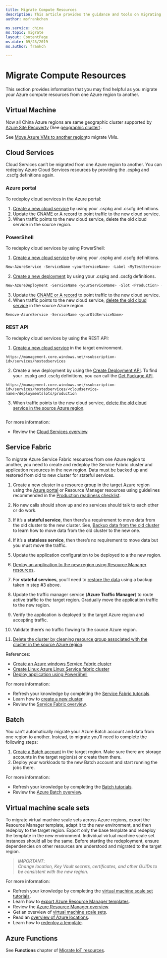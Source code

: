 ```yaml
---
title: Migrate Compute Resources
description: This article provides the guidance and tools on migrating compute resourse.
author: msfrankchen

ms.service: china 
ms.topic: migrate
layout: ContentPage 
ms.date: 09/23/2019
ms.author: frankch

---
```


# Migrate Compute Resources

This section provides information that you may find helpful as you migrate your Azure compute resources from one Azure region to another.
  
## Virtual Machine

Now all China Azure regions are same geographic cluster supported by [Azure Site Recoverty](https://docs.azure.cn/en-us/site-recovery/site-recovery-overview) (See [geographic cluster](https://docs.azure.cn/en-us/site-recovery/azure-to-azure-support-matrix#region-support)).

See [Move Azure VMs to another region](https://docs.azure.cn/en-us/site-recovery/azure-to-azure-tutorial-migrate)to migrate VMs.
  
## Cloud Services  

Cloud Services can’t be migrated from one Azure region to another. You can redeploy Azure Cloud Services resources by providing the .cspkg and .cscfg definitions again.
  
### Azure portal
To redeploy cloud services in the Azure portal: 
1. [Create a new cloud service](https://docs.azure.cn/en-us/cloud-services/cloud-services-how-to-create-deploy-portal) by using your .cspkg and .cscfg definitions.
2. Update the [CNAME or A record](https://docs.azure.cn/en-us/cloud-services/cloud-services-custom-domain-name-portal) to point traffic to the new cloud service.
3. When traffic points to the new cloud service, delete the old cloud service in the source region.
  
### PowerShell  
To redeploy cloud services by using PowerShell:
1. [Create a new cloud service](https://docs.microsoft.com/en-us/powershell/module/servicemanagement/azure/new-azureservice) by using your .cspkg and .cscfg definitions.
```PowerShell
New-AzureService -ServiceName <yourServiceName> -Label <MyTestService> -Location <targetRegion>  
```
2. [Create a new deployment](https://docs.microsoft.com/en-us/powershell/module/servicemanagement/azure/new-azuredeployment) by using your .cspkg and .cscfg definitions.
```PowerShell
New-AzureDeployment -ServiceName <yourServiceName> -Slot <Production> -Package <YourCspkgFile.cspkg> -Configuration <YourConfigFile.cscfg>  
```
3. Update the [CNAME or A record](https://docs.azure.cn/en-us/cloud-services/cloud-services-custom-domain-name-portal) to point traffic to the new cloud service.
4. When traffic points to the new cloud service, [delete the old cloud service](https://docs.microsoft.com/en-us/powershell/module/servicemanagement/azure/remove-azureservice) in the source Azure region.
```PowerShell
Remove-AzureService -ServiceName <yourOldServiceName>
```
  
### REST API  
To redeploy cloud services by using the REST API:
1. [Create a new cloud service](https://docs.microsoft.com/en-us/rest/api/compute/cloudservices/rest-create-cloud-service) in the target environment.
```http
https://management.core.windows.net/<subscription-id>/services/hostedservices  
```
2. Create a new deployment by using the [Create Deployment API](https://msdn.microsoft.com/library/azure/ee460813.aspx). To find your .cspkg and .cscfg definitions, you can call the [Get Package API](https://docs.microsoft.com/en-us/previous-versions/azure/reference/jj154121(v=azure.100)).
```http
https://management.core.windows.net/<subscription-id>/services/hostedservices/<cloudservice-name>/deploymentslots/production  
```
3. When traffic points to the new cloud service, [delete the old cloud service in the source Azure region](https://docs.microsoft.com/en-us/rest/api/compute/cloudservices/rest-delete-cloud-service). 
```http
```
For more information: 
*	Review the [Cloud Services overview](https://docs.azure.cn/en-us/cloud-services/cloud-services-choose-me).
  
## Service Fabric  

To migrate Azure Service Fabric resources from one Azure region to another, you need to create and redeploy the Service Fabric cluster and application resources in the new region. Data must be backed up and restored from old to new cluster for stateful services. 

1.	Create a new cluster in a resource group in the target Azure region using the [Azure portal](https://docs.azure.cn/en-us/service-fabric/service-fabric-cluster-creation-via-portal) or Resource Manager resources using guidelines recommended in the [Production readiness checklist](https://docs.azure.cn/en-us/service-fabric/service-fabric-production-readiness-checklist).

2.	No new calls should show up and no services should talk to each other or do work.

3.	If it’s a **stateful service**, then there’s a requirement to move data from the old cluster to the new cluster. See, [Backup data from the old cluster](https://docs.azure.cn/en-us/service-fabric/service-fabric-backuprestoreservice-quickstart-azurecluster) to learn how to move data from the old cluster to the new one.

4.	If it’s a **stateless service**, then there’s no requirement to move data but you must move the traffic.

5.	Update the application configuration to be deployed to a the new region.

6.	[Deploy an application to the new region using Resource Manager resources](https://docs.azure.cn/en-us/service-fabric/service-fabric-application-arm-resource).

7.	For **stateful services**, you’ll need to [restore the data](https://docs.azure.cn/en-us/service-fabric/service-fabric-reliable-services-backup-restore#restore-reliable-services) using a backup taken in step #3 above.

8.	Update the traffic manager service (**Azure Traffic Manager**) to route active traffic to the target region. Gradually move the application traffic to the new region.
 
9.	Verify the application is deployed to the target Azure region and accepting traffic.

10.	Validate there’s no traffic flowing to the source Azure region. 

11.	[Delete the cluster by cleaning resource group associated with the cluster in the source Azure region](https://docs.azure.cn/zh-cn/service-fabric/service-fabric-tutorial-delete-cluster#delete-the-resource-group-containing-the-service-fabric-cluster). 


References: 
* [Create an Azure windows Service Fabric cluster](https://docs.azure.cn/en-us/service-fabric/service-fabric-quickstart-containers)
* [Create Linux Azure Linux Service fabric cluster](https://docs.azure.cn/en-us/service-fabric/service-fabric-quickstart-containers-linux)
* [Deploy application using PowerShell](https://docs.azure.cn/en-us/service-fabric/service-fabric-deploy-remove-applications)

For more information: 
* Refresh your knowledge by completing the [Service Fabric tutorials](https://docs.azure.cn/en-us/service-fabric/#step-by-step-tutorials).
* Learn how to [create a new cluster](https://docs.azure.cn/en-us/service-fabric/service-fabric-cluster-creation-via-portal).
*	Review the [Service Fabric overview](https://docs.azure.cn/en-us/service-fabric/service-fabric-overview).

## Batch

You can’t automatically migrate your Azure Batch account and data from one region to another. Instead, to migrate you’ll need to complete the following steps: 
1. [Create a Batch account](https://docs.azure.cn/en-us/batch/batch-account-create-portal) in the target region. Make sure there are storage accounts in the target region(s) or create them there.
2. Deploy your workloads to the new Batch account and start running the jobs there. 

For more information: 
* Refresh your knowledge by completing the [Batch tutorials](https://docs.azure.cn/en-us/batch/#step-by-step-tutorials).
* Review the [Azure Batch overview](https://docs.azure.cn/en-us/batch/batch-technical-overview).

## Virtual machine scale sets

To migrate virtual machine scale sets across Azure regions, export the Resource Manager template, adapt it to the new environment, and then redeploy to the target region. Export only the base template and redeploy the template in the new environment. Individual virtual machine scale set instances should all be the same. Before starting the redeployment, ensure dependencies on other resources are understood and migrated to the target region.

>*IMPORTANT*:  
>*Change location, Key Vault secrets, certificates, and other GUIDs to be consistent with the new region.*
 
For more information:
* Refresh your knowledge by completing the [virtual machine scale set tutorials](https://docs.azure.cn/en-us/virtual-machine-scale-sets/#step-by-step-tutorials).
* Learn how to [export Azure Resource Manager templates](https://docs.azure.cn/en-us/azure-resource-manager/manage-resource-groups-portal#export-resource-groups-to-templates).
* Review the [Azure Resource Manager overview](https://docs.azure.cn/en-us/azure-resource-manager/resource-group-overview).
* Get an overview of [virtual machine scale sets](https://docs.azure.cn/en-us/virtual-machine-scale-sets/overview).
* Read an [overview of Azure locations](https://www.azure.cn/en-us/home/features/products-by-region).
* Learn how to [redeploy a template](https://docs.azure.cn/en-us/azure-resource-manager/resource-group-template-deploy).


## Azure Functions  
  
See **Functions** chapter of [Migrate IoT resources](./china-migration-guidance-iot.md).


